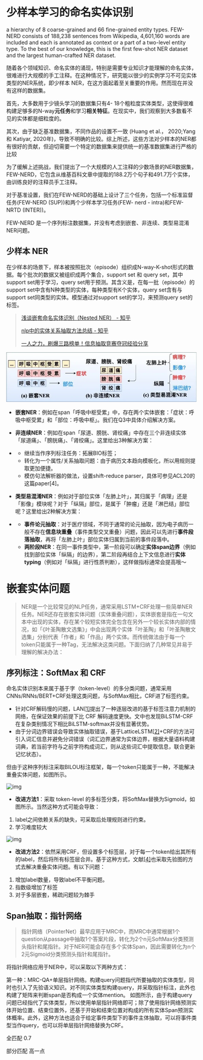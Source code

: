 # 少样本学习的命名实体识别

a hierarchy of 8 coarse-grained and 66 fine-grained entity types. FEW-NERD consists of 188,238 sentences from Wikipedia, 4,601,160 words are included and each is annotated as context or a part of a two-level entity type. To the best of our knowledge, this is the first few-shot NER dataset and the largest human-crafted NER dataset. 

随着各个领域知识、命名实体的涌现，特别是需要专业知识才能理解的命名实体，很难进行大规模的手工注释。在这种情况下，研究能以很少的实例学习不可见实体类型的NER系统，即少样本 NER，在这方面起着至关重要的作用。然而现在并没有这样的数据集。

首先，大多数用于少镜头学习的数据集只有4- 18个粗粒度实体类型，这使得很难构建足够多的N-way**元任务**和学习**相关特征**。在现实中，我们观察到大多数看不见的实体都是细粒度的。

其次，由于缺乏基准数据集，不同作品的设置不一致 (Huang et al.， 2020;Yang和 Katiyar, 2020年)，导致不明确的比较。综上所述，这些方法对少样本的NER都有很好的贡献，但迫切需要一个特定的数据集来提供统一的基准数据集进行严格的比较

为了缓解上述挑战，我们提出了一个大规模的人工注释的少数场景的NER数据集，FEW-NERD，它包含从维基百科文章中提取的188.2万个句子和491.7万个实体，由训练良好的注释员手工注释。

对于基准设置，我们在FEW-NERD的基础上设计了三个任务，包括一个标准监督任务(FEW-NERD (SUP))和两个少样本学习任务(FEW- nerd - intra)和FEW-NRTD (INTER))。

FEW-NERD 是一个序列标注数据集，并没有考虑到嵌套、非连续、类型易混淆NER问题。

## 少样本 NER

在少样本的场景下，样本被按照批次（episode）组织成N-way-K-shot形式的数据。每个批次的数据又被组织成两个集合，support set 和 query set，其中support set用于学习，query set用于预测。其含义是，在每一批（episode）的support set中含有N种类型的实体，每种类型有K个实体，query set含有与support set同类型的实体。模型通过对support set的学习，来预测query set的标签。



> [浅谈嵌套命名实体识别（Nested NER） - 知乎](https://zhuanlan.zhihu.com/p/126347862)
>
> [nlp中的实体关系抽取方法总结 - 知乎](https://zhuanlan.zhihu.com/p/77868938)
>
> [一人之力，刷爆三路榜单！信息抽取竞赛夺冠经验分享](https://mp.weixin.qq.com/s/jqMWxrHwfMTpAjeJow_0JQ)

![图片](.\img\testw215)

- **嵌套NER**：例如在span「呼吸中枢受累」中，存在两个实体嵌套：「症状：呼吸中枢受累」和「部位：呼吸中枢」。我们在Q3中具体介绍解决方案。

- **非连续NER**：例如在span「尿道、膀胱、肾绞痛」中存在三个非连续实体「尿道痛」、「膀胱痛」、「肾绞痛」。这里给出3种解决方案：

- - 继续当作序列标注任务：拓展BIO标签；
  - 转化为一个属性/关系抽取问题：由于病历文本趋向模板化，所以用规则提取更加便捷。
  - 模仿句法解析器的做法，设置shift-reduce parser，具体可参见ACL20的这篇paper[4]。

- **类型易混淆NER**：例如对于部位实体「左肺上叶」，其归属于「病理」还是「影像」模块呢？对于「纵隔」部位，是属于「肿瘤」还是「淋巴结」部位呢？这里给出2种解决方案：

- - **事件论元抽取**：对于医疗领域，不同于通常的论元抽取，因为电子病历一般不存在**信息块重叠**（事件类型交叉重叠）问题，因此可以先进行**事件段落抽取**，再将「左肺上叶」部位实体归属到当前的事件段落中。
  - **两阶段NER**：在同一事件类型中，第一阶段可以确定**实体span边界**（例如找到部位实体「纵隔」的边界），第二阶段再结合上下文信息进行**实体typing**（例如对「纵隔」进行性质判断），这样做指标通常会提高哦～



# 嵌套实体问题

> NER是一个比较常见的NLP任务，通常采用LSTM+CRF处理一些简单NER任务。NER还存在嵌套实体问题（实体重叠问题），实体嵌套是指在一句文本中出现的实体，存在某个较短实体完全包含在另外一个较长实体内部的情况，如「《叶圣陶散文选集》」中会出现两个实体「叶圣陶」和「叶圣陶散文选集」分别代表「作者」和「作品」两个实体。而传统做法由于每一个token只能属于一种Tag，无法解决这类问题。下面归纳了几种常见并易于理解的解决办法：

## 序列标注：SoftMax 和 CRF

命名实体识别本来属于基于字（token-level）的多分类问题，通常采用CNNs/RNNs/BERT+CRF处理这类问题，与SoftMax相比，CRF进了标签约束。

- 针对CRF解码慢的问题，LAN[[1\]](https://zhuanlan.zhihu.com/p/77868938#ref_1)提出了一种逐层改进的基于标签注意力机制的网络，在保证效果的前提下比 CRF 解码速度更快。文中也发现BiLSTM-CRF在复杂类别情况下相比BiLSTM-softmax并没有显著优势。
- 由于分词边界错误会导致实体抽取错误，基于LatticeLSTM[[2\]](https://zhuanlan.zhihu.com/p/77868938#ref_2)+CRF的方法可引入词汇信息并避免分词错误（词汇边界通常为实体边界，根据大量语料构建词典，若当前字符与之前字符构成词汇，则从这些词汇中提取信息，联合更新记忆状态）。

但由于这种序列标注采取BILOU标注框架，每一个token只能属于一种，不能解决重叠实体问题，如图所示。

![img](https://pic3.zhimg.com/80/v2-135d19b9894df6ce265af8b37e3931fa_1440w.jpeg)

- **改进方法1**：采取 token-level 的多标签分类，将SoftMax替换为Sigmoid，如图所示。当然这种方式可能会导致：

1. label之间依赖关系的缺失，可采取后处理规则进行约束。
2. 学习难度较大

![img](https://pic2.zhimg.com/80/v2-67a484ce19e5f896393e862125ee2af1_1440w.jpg)

- **改进方法2**：依然采用CRF，但设置多个标签层，对于每一个token给出其所有的label，然后将所有标签层合并。基于这种方式，文献[[4\]](https://zhuanlan.zhihu.com/p/77868938#ref_4)也采取先验图的方式去解决重叠实体问题。有以下问题：

1. 增加label数量，导致label不平衡问题。
2. 指数级增加了标签
3. 对于多层嵌套，稀疏问题较为棘手

## Span抽取：指针网络

> 指针网络（PointerNet）最早应用于MRC中，而MRC中通常根据1个question从passage中抽取1个答案片段，转化为2个n元SoftMax分类预测头指针和尾指针。对于NER可能会存在多个实体Span，因此需要转化为n个2元Sigmoid分类预测头指针和尾指针。

将指针网络应用于NER中，可以采取以下两种方式：

第一种：MRC-QA+单层指针网络。构建query问题指代所要抽取的实体类型，同时也引入了先验语义知识。对不同实体类型构建query，并采取指针标注，此外也构建了矩阵来判断span是否构成一个实体mention。
如图所示，由于构建query问题已经指代了实体类型，所以使用单层指针网络即可；除了使用指针网络预测实体开始位置、结束位置外，还基于开始和结束位置对构成的所有实体Span预测实体概率。此外，这种方法也适合于给定事件类型下的事件主体抽取，可以将事件类型当作query，也可以将单层指针网络替换为CRF。

全匹配 0.7

部分匹配 高一点


